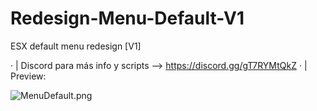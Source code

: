 # Redesign-Menu-Default-V1
ESX default menu redesign [V1]

· | Discord para más info y scripts --> https://discord.gg/gT7RYMtQkZ
· | Preview:

![MenuDefault.png](https://i.postimg.cc/SQDHB4Hk/esx-menu-default-V1.png)
